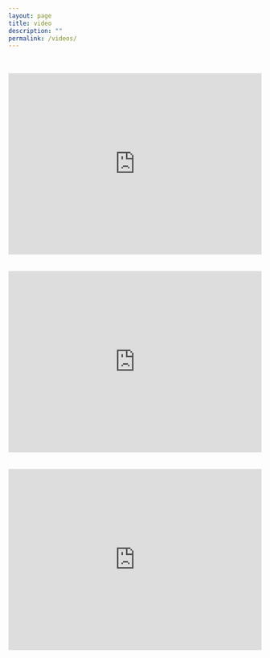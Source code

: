 ```yaml
---
layout: page
title: video
description: ""
permalink: /videos/
---
```

<style>
iframe {
  margin: 33px 0 0;
  padding: 0;
  width:100%;
}
</style>
<iframe src="https://player.vimeo.com/video/291612005" width="640" height="360" frameborder="0" webkitallowfullscreen mozallowfullscreen allowfullscreen></iframe>
<iframe src="https://player.vimeo.com/video/291772162" width="640" height="360" frameborder="0" webkitallowfullscreen mozallowfullscreen allowfullscreen></iframe>
<iframe src="https://player.vimeo.com/video/226059872" width="640" height="360" frameborder="0" webkitallowfullscreen mozallowfullscreen allowfullscreen></iframe>
